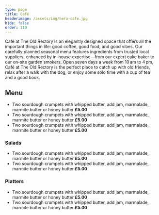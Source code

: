 ```yaml
---
type: page
title: Café
headerimage: /assets/img/hero-cafe.jpg
hide: false
order: 110
---
```

Café at The Old Rectory is an elegantly designed space that offers all the important things in life: good coffee, good food, and good vibes. Our carefully planned seasonal menu features ingredients from trusted local suppliers, enhanced by in-house expertise—from our expert cake baker to our on-site garden smokers. Open seven days a week from 10 am to 4 pm, Café at The Old Rectory is the perfect place to catch up with old friends, relax after a walk with the dog, or enjoy some solo time with a cup of tea and a good book.

## Menu

<div class="menu">
<div class="menu-col">

* Two sourdough crumpets with whipped butter, add jam, marmalade, marmite butter or honey butter **£5.00**
* Two sourdough crumpets with whipped butter, add jam, marmalade, marmite butter or honey butter **£5.00**
* Two sourdough crumpets with whipped butter, add jam, marmalade, marmite butter or honey butter **£5.00**

</div>
<div class="menu-col">

### Salads

* Two sourdough crumpets with whipped butter, add jam, marmalade, marmite butter or honey butter **£5.00**
* Two sourdough crumpets with whipped butter, add jam, marmalade, marmite butter or honey butter **£5.00**

### Platters

* Two sourdough crumpets with whipped butter, add jam, marmalade, marmite butter or honey butter **£5.00**
* Two sourdough crumpets with whipped butter, add jam, marmalade, marmite butter or honey butter **£5.00**

</div>
</div>
